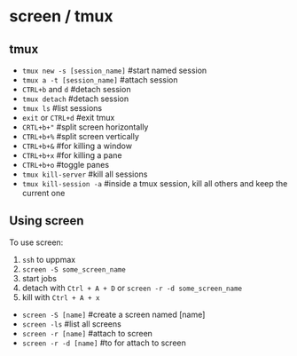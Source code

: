 # screen / tmux

## tmux
- `tmux new -s [session_name]`		#start named session
- `tmux a -t [session_name]`		#attach session
- `CTRL+b` and `d` #detach session 
- `tmux detach`		#detach session
- `tmux ls`		#list sessions
- `exit` or `CTRL+d`			#exit tmux
- `CRTL+b+"`		#split screen horizontally
- `CTRL+b+%`		#split screen vertically
- `CTRL+b+&`    #for killing a window
- `CTRL+b+x`    #for killing a pane
- `CTRL+b+o`		#toggle panes
- `tmux kill-server` #kill all sessions
- `tmux kill-session -a` #inside a tmux session, kill all others and keep the current one

## Using screen
To use screen:
1. `ssh` to uppmax
2. `screen -S some_screen_name`
3. start jobs
4. detach with `Ctrl + A + D` or `screen -r -d some_screen_name`
5. kill with `Ctrl + A + x`

- `screen -S [name]`        #create a screen named [name]  
- `screen -ls`            #list all screens  
- `screen -r [name]`        #attach to screen  
- `screen -r -d [name]`        #to for attach to screen  

